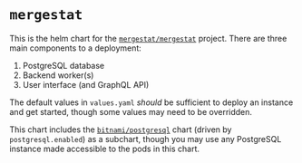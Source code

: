 # `mergestat`

This is the helm chart for the [`mergestat/mergestat`](https://github.com/mergestat/mergestat) project.
There are three main components to a deployment:

1. PostgreSQL database
2. Backend worker(s)
3. User interface (and GraphQL API)

The default values in `values.yaml` *should* be sufficient to deploy an instance and get started, though some values may need to be overridden.

This chart includes the [`bitnami/postgresql`](https://github.com/bitnami/charts/tree/master/bitnami/postgresql) chart (driven by `postgresql.enabled`) as a subchart, though you may use any PostgreSQL instance made accessible to the pods in this chart.
